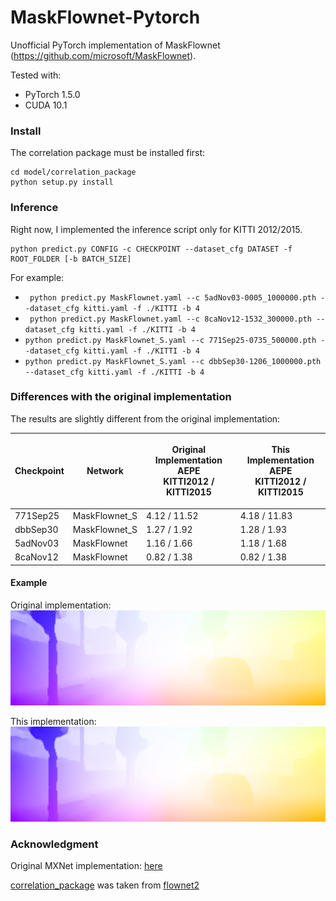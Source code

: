 # MaskFlownet-Pytorch
Unofficial PyTorch implementation of MaskFlownet (https://github.com/microsoft/MaskFlownet).

Tested with:
* PyTorch 1.5.0
* CUDA 10.1

### Install
The correlation package must be installed first:
```
cd model/correlation_package
python setup.py install
```

### Inference
Right now, I implemented the inference script only for KITTI 2012/2015.

```
python predict.py CONFIG -c CHECKPOINT --dataset_cfg DATASET -f ROOT_FOLDER [-b BATCH_SIZE]
```

For example:
* ``` python predict.py MaskFlownet.yaml --c 5adNov03-0005_1000000.pth --dataset_cfg kitti.yaml -f ./KITTI -b 4```
* ``` python predict.py MaskFlownet.yaml --c 8caNov12-1532_300000.pth --dataset_cfg kitti.yaml -f ./KITTI -b 4```
* ``` python predict.py MaskFlownet_S.yaml --c 771Sep25-0735_500000.pth --dataset_cfg kitti.yaml -f ./KITTI -b 4 ```
* ``` python predict.py MaskFlownet_S.yaml --c dbbSep30-1206_1000000.pth --dataset_cfg kitti.yaml -f ./KITTI -b 4 ```

### Differences with the original implementation
The results are slightly different from the original implementation:

| Checkpoint | Network | <p>Original Implementation AEPE <br> KITTI2012 / KITTI2015</p> | <p>This Implementation AEPE <br> KITTI2012 / KITTI2015</p> |
| --- | --- | --- | ---|
| 771Sep25 | MaskFlownet_S | 4.12 / 11.52 | 4.18 / 11.83 |
| dbbSep30 | MaskFlownet_S | 1.27 / 1.92 | 1.28 / 1.93 |
| 5adNov03 | MaskFlownet   | 1.16 / 1.66 | 1.18 / 1.68 |
| 8caNov12 | MaskFlownet   | 0.82 / 1.38 | 0.82 / 1.38 |
 
#### Example
Original implementation:
![original_visualization](./data/original-implementation.png)

This implementation:
![this_visualization](./data/this-implementation.png)

### Acknowledgment
Original MXNet implementation: [here](https://github.com/microsoft/MaskFlownet)

[correlation_package](model/correlation_package) was taken from [flownet2](https://github.com/NVIDIA/flownet2-pytorch/tree/master/networks/correlation_package)
